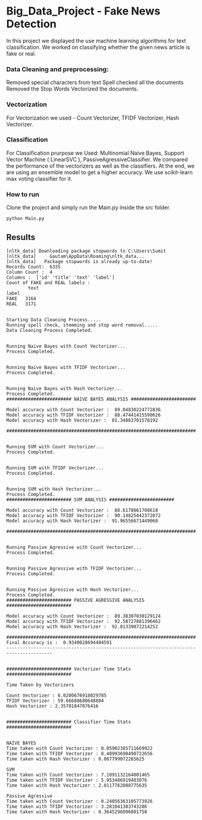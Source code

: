 # Big_Data_Project - Fake News Detection

In this project we displayed the use machine learning algorithms for text classification. We worked on classifying whether the given news article is fake or real. 

### Data Cleaning and preprocessing: 
Removed special characters from text
Spell checked all the documents
Removed the Stop Words
Vectorized the documents.

### Vectorization
For Vectorization we used - Count Vectorizer, TFIDF Vectorizer, Hash Vectorizer.

### Classification
For Classification prurpose we Used: Multinomial Naive Bayes, Support Vector Machine ( LinearSVC ), PassiveAgressiveClassifier.
We compared the performance of the vectorizers as well as the classifiers. 
At the end, we are using an ensemble model to get a higher accuracy. We use scikit-learn max voting classifier for it.

### How to run 
Clone the project and simply run the Main.py inside the src folder.

`python Main.py`


## Results

```
[nltk_data] Downloading package stopwords to C:\Users\Sumit
[nltk_data]     Gautam\AppData\Roaming\nltk_data...
[nltk_data]   Package stopwords is already up-to-date!
Records Count:  6335
Column Count :  4
Columns :  ['id' 'title' 'text' 'label']
Count of FAKE and REAL labels :
        text
label
FAKE   3164
REAL   3171


Starting Data Cleaning Process.....
Running spell check, stemming and stop word removal.....
Data Cleaning Process Completed.


Running Naive Bayes with Count Vectorizer...
Process Completed.


Running Naive Bayes with TFIDF Vectorizer...
Process Completed.


Running Naive Bayes with Hash Vectorizer...
Process Completed.
######################## NAIVE BAYES ANALYSIS ########################

Model accuracy with Count Vectorizer :  89.04830224772836
Model accuracy with TFIDF Vectorizer :  88.47441415590626
Model accuracy with Hash Vectorizer :  81.34863701578192

######################################################################


Running SVM with Count Vectorizer...
Process Completed.


Running SVM with TFIDF Vectorizer...
Process Completed.


Running SVM with Hash Vectorizer...
Process Completed.
######################## SVM ANALYSIS ########################

Model accuracy with Count Vectorizer :  88.6178861788618
Model accuracy with TFIDF Vectorizer :  90.14825442372072
Model accuracy with Hash Vectorizer :  91.96556671449068

######################################################################


Running Passive Agressive with Count Vectorizer...
Process Completed.


Running Passive Agressive with TFIDF Vectorizer...
Process Completed.


Running Passive Agressive with Hash Vectorizer...
Process Completed.
######################## PASSIVE AGRESSIVE ANALYSIS ########################

Model accuracy with Count Vectorizer :  89.38307030129124
Model accuracy with TFIDF Vectorizer :  92.58727881396462
Model accuracy with Hash Vectorizer :  92.01339072214252

######################################################################
Final Accuracy is :  0.9340028694404591
---------------------------------------------------------------------------------------


######################## Vectorizer Time Stats ########################

Time Taken by Vectorizers

Count Vectorizer : 6.0200676918029785
TFIDF Vectorizer : 59.66688680648804
Hash Vectorizer : 2.35701847076416


######################## Classifier Time Stats ########################


NAIVE BAYES
Time taken with Count Vectorizer : 0.05902385711669922
Time taken with TFIDF Vectorizer : 0.40993690490722656
Time taken with Hash Vectorizer : 0.087799072265625

SVM
Time taken with Count Vectorizer : 7.1091132164001465
Time taken with TFIDF Vectorizer : 5.953486919403076
Time taken with Hash Vectorizer : 2.0117762088775635

Passive Agressive
Time taken with Count Vectorizer : 0.24056363105773926
Time taken with TFIDF Vectorizer : 3.281041383743286
Time taken with Hash Vectorizer : 0.3645296096801758
```
